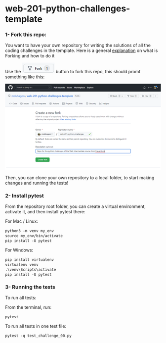 # web-201-python-challenges-template

### 1- Fork this repo:

You want to have your own repository for writing the solutions of all the coding challenges in the template.
Here is a general [explanation](https://docs.github.com/en/get-started/quickstart/fork-a-repo) on what is Forking and how to do it

Use the ![Fork](https://github.com/mduhagon/web-201-python-ref-resources/blob/main/Screenshot%202022-05-03%20191703.png?raw=true) button to fork this repo, this should promt something like this:

![](https://github.com/mduhagon/web-201-python-ref-resources/blob/main/Screenshot%202022-05-03%20191341.png?raw=true)

Then, you can clone your own repository to a local folder, to start making changes and running the tests!

### 2- Install pytest

From the repository root folder, you can create a virtual environment, activate it, and then install pytest there: 

For Mac / Linux:
```
python3 -m venv my_env
source my_env/bin/activate
pip install -U pytest
```

For Windows:
```
pip install virtualenv
virtualenv venv
.\venv\Scripts\activate
pip install -U pytest
```

### 3- Running the tests

To run all tests:

From the terminal, run:
```
pytest
```

To run all tests in one test file:
```
pytest -q test_challenge_00.py
```
